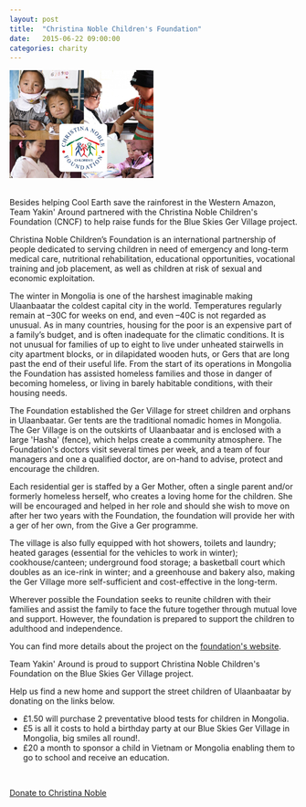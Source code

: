```yaml
---
layout: post
title:  "Christina Noble Children's Foundation"
date:   2015-06-22 09:00:00
categories: charity
---
```

<img src="/img/christina-noble-940x705.jpg" class="img-shadow center" alt="Cool Earth" width="50%"/>

<div>&nbsp;</div>

Besides helping Cool Earth save the rainforest in the Western Amazon, Team Yakin' Around partnered with the Christina Noble Children's Foundation (CNCF) to help raise funds for the Blue Skies Ger Village project.

Christina Noble Children’s Foundation is an international partnership of people dedicated to serving children in need of emergency and long-term medical care, nutritional rehabilitation, educational opportunities, vocational training and job placement, as well as children at risk of sexual and economic exploitation.

The winter in Mongolia is one of the harshest imaginable making Ulaanbaatar the coldest capital city in the world. Temperatures regularly remain at –30C for weeks on end, and even –40C is not regarded as unusual.  As in many countries, housing for the poor is an expensive part of a family’s budget, and is often inadequate for the climatic conditions. It is not unusual for families of up to eight to live under unheated stairwells in city apartment blocks, or in dilapidated wooden huts, or Gers that are long past the end of their useful life. From the start of its  operations in Mongolia the Foundation has assisted homeless families and those in danger of becoming homeless, or living in barely habitable conditions, with their housing needs.

The Foundation established the Ger Village for street children and orphans in Ulaanbaatar. Ger tents are the traditional nomadic homes in Mongolia. The Ger Village is on the outskirts of Ulaanbaatar and is enclosed with a large 'Hasha' (fence), which helps create a community atmosphere. The Foundation's doctors visit several times per week, and a team of four managers and one a qualified doctor, are on-hand to advise, protect and encourage the children.

Each residential ger is staffed by a Ger Mother, often a single parent and/or formerly homeless herself, who creates a loving home for the children. She will be encouraged and helped in her role and should she wish to move on after her two years with the Foundation, the foundation will provide her with a ger of her own, from the Give a Ger programme.

The village is also fully equipped with hot showers, toilets and laundry; heated garages (essential for the vehicles to work in winter); cookhouse/canteen; underground food storage; a basketball court which doubles as an ice-rink in winter; and a greenhouse and bakery also, making the Ger Village more self-sufficient and cost-effective in the long-term.

Wherever possible the Foundation seeks to reunite children with their families and assist the family to face the future together through mutual love and support. However, the foundation is prepared to support the children to adulthood and independence.

You can find more details about the project on the [foundation's website](https://www.cncf.org/the-blue-skies-ger-village-project.html).

Team Yakin' Around is proud to support Christina Noble Children's Foundation on the Blue Skies Ger Village project.

Help us find a new home and support the street children of Ulaanbaatar by donating on the links below.

* £1.50 will purchase 2 preventative blood tests for children in Mongolia.
* £5 is all it costs to hold a birthday party at our Blue Skies Ger Village in Mongolia, big smiles all round!.
* £20 a month to sponsor a child in Vietnam or Mongolia enabling them to go to school and receive an education.

<div>&nbsp;</div>

<p><a href="https://cncf-fundraise.everydayhero.com/uk/yakin-around/" target="_blank" class="btn btn-default">Donate to Christina Noble</a></p>

